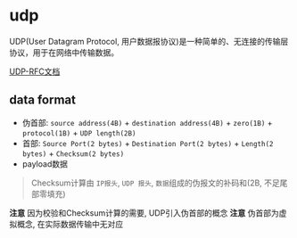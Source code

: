 # udp
UDP(User Datagram Protocol, 用户数据报协议)是一种简单的、无连接的传输层协议，用于在网络中传输数据。

[UDP-RFC文档](https://datatracker.ietf.org/doc/html/rfc768)

## data format

- 伪首部: `source address(4B)` + `destination address(4B)` + `zero(1B)` + `protocol(1B)` + `UDP length(2B)`
- 首部: `Source Port(2 bytes)` + `Destination Port(2 bytes)` + `Length(2 bytes)` + `Checksum(2 bytes)`
- payload数据

> Checksum计算由 `IP报头`, `UDP 报头`, `数据`组成的伪报文的补码和(2B, 不足尾部零填充)

**注意** 因为校验和Checksum计算的需要, UDP引入伪首部的概念
**注意** 伪首部为虚拟概念, 在实际数据传输中无对应